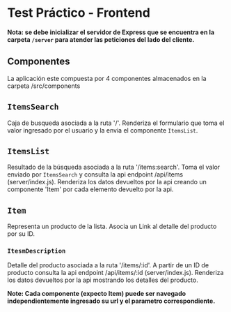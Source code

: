 # Test Práctico - Frontend

**Nota: se debe inicializar el servidor de Express que se encuentra en la carpeta  `/server` para atender las peticiones del lado del cliente.**

## Componentes

La aplicación este compuesta por 4 componentes almacenados en la carpeta /src/components

## `ItemsSearch`

Caja de busqueda asociada a la ruta '/'.
Renderiza el formulario que toma el valor ingresado por el usuario y la envia el componente `ItemsList`.

## `ItemsList`

Resultado de la búsqueda asociada a la ruta '/items:search'.
Toma el valor enviado por `ItemsSearch` y consulta la api endpoint /api/items (server/index.js).
Renderiza los datos devueltos por la api creando un componente 'Item' por cada elemento devuelto por la api.

## `Item`

Representa un producto de la lista.
Asocia un Link al detalle del producto por su ID.

### `ItesmDescription`

Detalle del producto asociada a la ruta '/items/:id'.
A partir de un ID de producto consulta la api endpoint /api/items/:id (server/index.js).
Renderiza los datos devueltos por la api mostrando los detalles del producto.



**Note: Cada componente (expecto Item) puede ser navegado independientemente ingresado su url y el parametro correspondiente.**
